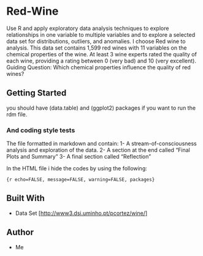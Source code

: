 # Red-Wine

Use R and apply exploratory data analysis techniques to explore relationships in one variable to multiple variables and to explore a selected data set for distributions, outliers, and anomalies.
I choose Red wine to analysis.
This data set contains 1,599 red wines with 11 variables on the chemical properties of the wine. At least 3 wine experts rated the quality of each wine, providing a rating between 0 (very bad) and 10 (very excellent).
Guiding Question: 
Which chemical properties influence the quality of red wines?

## Getting Started

you should have (data.table) and (ggplot2) packages if you want to run the rdm file.

### And coding style tests

The file formatted in markdown and contain: 
1- A stream-of-consciousness analysis and exploration of the data.
2- A section at the end called “Final Plots and Summary”
3- A final section called “Reflection”

In the HTML file i hide the codes by using the following:

```
{r echo=FALSE, message=FALSE, warning=FALSE, packages}
```

## Built With

* Data Set [http://www3.dsi.uminho.pt/pcortez/wine/]

## Author

* Me
